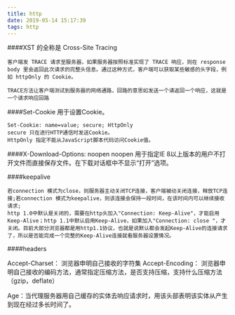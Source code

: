 ```yaml
---
title: http
date: 2019-05-14 15:17:39
tags: http
---
```


####XST 的全称是 Cross-Site Tracing

    客户端发 TRACE 请求至服务器，如果服务器按照标准实现了 TRACE 响应，则在 response body 里会返回此次请求的完整头信息。通过这种方式，客户端可以获取某些敏感的头字段，例如 httpOnly 的 Cookie。

    TRACE方法让客户端测试到服务器的网络通路，回路的意思如发送一个请返回一个响应，这就是一个请求响应回路

####Set-Cookie
    用于设置Cookie。
    
    Set-Cookie: name=value; secure; HttpOnly
    secure 只在进行HTTP通信时发送Cookie。
    HttpOnly 指定不能从JavaScript脚本代码访问Cookie值。
    
 ####X-Download-Options: noopen
    noopen 用于指定IE 8以上版本的用户不打开文件而直接保存文件。在下载对话框中不显示“打开”选项。
 
 ####keepalive 
 
    若connection 模式为close，则服务器主动关闭TCP连接，客户端被动关闭连接，释放TCP连接;若connection 模式为keepalive，则该连接会保持一段时间，在该时间内可以继续接收请求;   
    http 1.0中默认是关闭的，需要在http头加入"Connection: Keep-Alive"，才能启用Keep-Alive；http 1.1中默认启用Keep-Alive，如果加入"Connection: close "，才关闭。目前大部分浏览器都是用http1.1协议，也就是说默认都会发起Keep-Alive的连接请求了，所以是否能完成一个完整的Keep-Alive连接就看服务器设置情况。
    
 ####headers
 
 Accept-Charset： 浏览器申明自己接收的字符集 
 Accept-Encoding： 浏览器申明自己接收的编码方法，通常指定压缩方法，是否支持压缩，支持什么压缩方法（gzip，deflate） 
 
  Age：当代理服务器用自己缓存的实体去响应请求时，用该头部表明该实体从产生到现在经过多长时间了。   